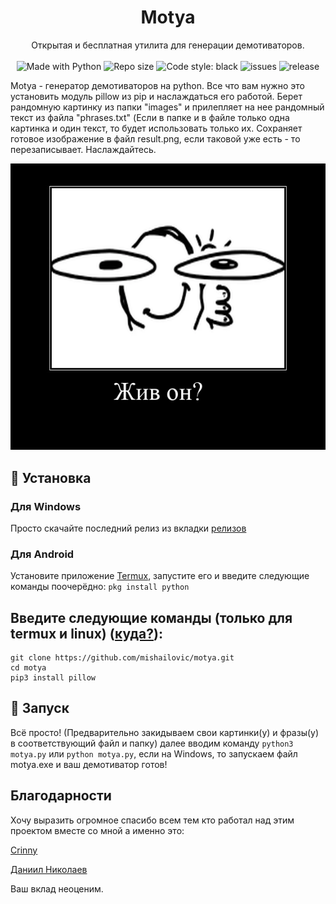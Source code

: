 <h1 align="center">Motya</h1>
<p align="center">
    Открытая и бесплатная утилита для генерации демотиваторов.
    <br /><br />
    <img alt="Made with Python" src="https://img.shields.io/badge/Made%20with-Python-%23FFD242?logo=python&logoColor=white">
    <img alt="Repo size" src="https://img.shields.io/github/repo-size/mishailovic/motya">
    <img alt="Code style: black" src="https://img.shields.io/badge/code%20style-black-000000.svg">
    <img alt="issues" src="https://img.shields.io/github/issues/mishailovic/motya">
    <img alt="release" src="https://img.shields.io/github/v/release/mishailovic/motya">
</p>

   Motya - генератор демотиваторов на python. Все что вам нужно это установить модуль pillow из pip и наслаждаться его работой. Берет рандомную картинку из папки "images" и прилепляет на нее рандомный текст из файла "phrases.txt" (Если в папке и в файле только одна картинка и один текст, то будет использовать только их. Сохраняет готовое изображение в файл result.png, если таковой уже есть - то перезаписывает. Наслаждайтесь.

![glaza](result.png)


## 🚀 Установка

   <h3>Для Windows</h3>

   Просто скачайте последний релиз из вкладки [релизов](https://github.com/mishailovic/motya/releases)
    

   <h3>Для Android</h3>

   Установите приложение [Termux](https://play.google.com/store/apps/details?id=com.termux), запустите его и введите следующие команды поочерёдно:
     ```
     pkg install python
     ```

## Введите следующие команды (только для termux и linux) ([куда?](https://www.vseprolinux.ru/kak-otkryt-terminal-v-linuks)):

```
git clone https://github.com/mishailovic/motya.git
cd motya
pip3 install pillow
```

## 🚩 Запуск

Всё просто! (Предварительно закидываем свои картинки(у) и фразы(у) в соответствующий файл и папку) далее вводим команду `python3 motya.py` или `python motya.py`, если на Windows, то запускаем файл motya.exe и ваш демотиватор готов!

## Благодарности

Хочу выразить огромное спасибо всем тем кто работал над этим проектом вместе со мной а именно это:

[Crinny](https://github.com/crinny)


[Даниил Николаев](https://github.com/nm17)

Ваш вклад неоценим.
 
